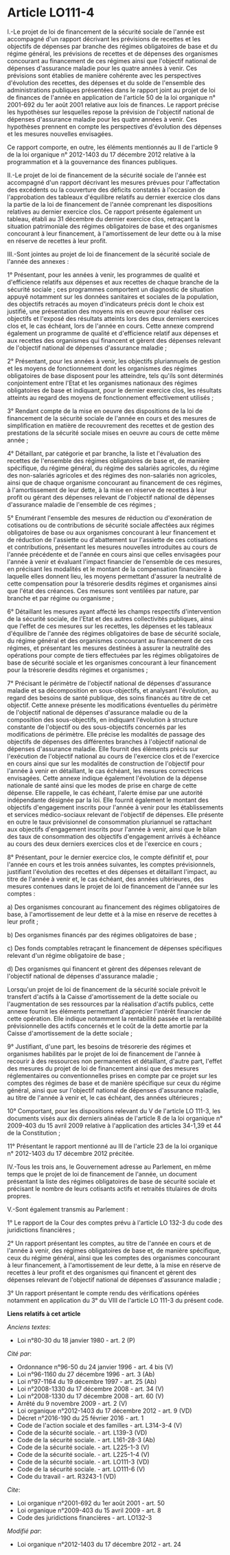 # Article LO111-4

I.-Le projet de loi de financement de la sécurité sociale de l'année est accompagné d'un rapport décrivant les prévisions de
recettes et les objectifs de dépenses par branche des régimes obligatoires de base et du régime général, les prévisions de
recettes et de dépenses des organismes concourant au financement de ces régimes ainsi que l'objectif national de dépenses
d'assurance maladie pour les quatre années à venir. Ces prévisions sont établies de manière cohérente avec les perspectives
d'évolution des recettes, des dépenses et du solde de l'ensemble des administrations publiques présentées dans le rapport
joint au projet de loi de finances de l'année en application de l'article 50 de la loi organique n° 2001-692 du 1er août 2001
relative aux lois de finances. Le rapport précise les hypothèses sur lesquelles repose la prévision de l'objectif national de
dépenses d'assurance maladie pour les quatre années à venir. Ces hypothèses prennent en compte les perspectives d'évolution
des dépenses et les mesures nouvelles envisagées. 

Ce rapport comporte, en outre, les éléments mentionnés au II de l'article 9 de la loi organique n° 2012-1403 du 17 décembre
2012 relative à la programmation et à la gouvernance des finances publiques. 

II.-Le projet de loi de financement de la sécurité sociale de l'année est accompagné d'un rapport décrivant les mesures
prévues pour l'affectation des excédents ou la couverture des déficits constatés à l'occasion de l'approbation des tableaux
d'équilibre relatifs au dernier exercice clos dans la partie de la loi de financement de l'année comprenant les dispositions
relatives au dernier exercice clos. Ce rapport présente également un tableau, établi au 31 décembre du dernier exercice clos,
retraçant la situation patrimoniale des régimes obligatoires de base et des organismes concourant à leur financement, à
l'amortissement de leur dette ou à la mise en réserve de recettes à leur profit. 

III.-Sont jointes au projet de loi de financement de la sécurité sociale de l'année des annexes : 

1° Présentant, pour les années à venir, les programmes de qualité et d'efficience relatifs aux dépenses et aux recettes de
chaque branche de la sécurité sociale ; ces programmes comportent un diagnostic de situation appuyé notamment sur les données
sanitaires et sociales de la population, des objectifs retracés au moyen d'indicateurs précis dont le choix est justifié, une
présentation des moyens mis en oeuvre pour réaliser ces objectifs et l'exposé des résultats atteints lors des deux derniers
exercices clos et, le cas échéant, lors de l'année en cours. Cette annexe comprend également un programme de qualité et
d'efficience relatif aux dépenses et aux recettes des organismes qui financent et gèrent des dépenses relevant de l'objectif
national de dépenses d'assurance maladie ; 

2° Présentant, pour les années à venir, les objectifs pluriannuels de gestion et les moyens de fonctionnement dont les
organismes des régimes obligatoires de base disposent pour les atteindre, tels qu'ils sont déterminés conjointement entre
l'Etat et les organismes nationaux des régimes obligatoires de base et indiquant, pour le dernier exercice clos, les
résultats atteints au regard des moyens de fonctionnement effectivement utilisés ; 

3° Rendant compte de la mise en oeuvre des dispositions de la loi de financement de la sécurité sociale de l'année en cours
et des mesures de simplification en matière de recouvrement des recettes et de gestion des prestations de la sécurité sociale
mises en oeuvre au cours de cette même année ; 

4° Détaillant, par catégorie et par branche, la liste et l'évaluation des recettes de l'ensemble des régimes obligatoires de
base et, de manière spécifique, du régime général, du régime des salariés agricoles, du régime des non-salariés agricoles et
des régimes des non-salariés non agricoles, ainsi que de chaque organisme concourant au financement de ces régimes, à
l'amortissement de leur dette, à la mise en réserve de recettes à leur profit ou gérant des dépenses relevant de l'objectif
national de dépenses d'assurance maladie de l'ensemble de ces régimes ; 

5° Enumérant l'ensemble des mesures de réduction ou d'exonération de cotisations ou de contributions de sécurité sociale
affectées aux régimes obligatoires de base ou aux organismes concourant à leur financement et de réduction de l'assiette ou
d'abattement sur l'assiette de ces cotisations et contributions, présentant les mesures nouvelles introduites au cours de
l'année précédente et de l'année en cours ainsi que celles envisagées pour l'année à venir et évaluant l'impact financier de
l'ensemble de ces mesures, en précisant les modalités et le montant de la compensation financière à laquelle elles donnent
lieu, les moyens permettant d'assurer la neutralité de cette compensation pour la trésorerie desdits régimes et organismes
ainsi que l'état des créances. Ces mesures sont ventilées par nature, par branche et par régime ou organisme ; 

6° Détaillant les mesures ayant affecté les champs respectifs d'intervention de la sécurité sociale, de l'Etat et des autres
collectivités publiques, ainsi que l'effet de ces mesures sur les recettes, les dépenses et les tableaux d'équilibre de
l'année des régimes obligatoires de base de sécurité sociale, du régime général et des organismes concourant au financement
de ces régimes, et présentant les mesures destinées à assurer la neutralité des opérations pour compte de tiers effectuées
par les régimes obligatoires de base de sécurité sociale et les organismes concourant à leur financement pour la trésorerie
desdits régimes et organismes ; 

7° Précisant le périmètre de l'objectif national de dépenses d'assurance maladie et sa décomposition en sous-objectifs, et
analysant l'évolution, au regard des besoins de santé publique, des soins financés au titre de cet objectif. Cette annexe
présente les modifications éventuelles du périmètre de l'objectif national de dépenses d'assurance maladie ou de la
composition des sous-objectifs, en indiquant l'évolution à structure constante de l'objectif ou des sous-objectifs concernés
par les modifications de périmètre. Elle précise les modalités de passage des objectifs de dépenses des différentes branches
à l'objectif national de dépenses d'assurance maladie. Elle fournit des éléments précis sur l'exécution de l'objectif
national au cours de l'exercice clos et de l'exercice en cours ainsi que sur les modalités de construction de l'objectif pour
l'année à venir en détaillant, le cas échéant, les mesures correctrices envisagées. Cette annexe indique également
l'évolution de la dépense nationale de santé ainsi que les modes de prise en charge de cette dépense. Elle rappelle, le cas
échéant, l'alerte émise par une autorité indépendante désignée par la loi. Elle fournit également le montant des objectifs
d'engagement inscrits pour l'année à venir pour les établissements et services médico-sociaux relevant de l'objectif de
dépenses. Elle présente en outre le taux prévisionnel de consommation pluriannuel se rattachant aux objectifs d'engagement
inscrits pour l'année à venir, ainsi que le bilan des taux de consommation des objectifs d'engagement arrivés à échéance au
cours des deux derniers exercices clos et de l'exercice en cours ; 

8° Présentant, pour le dernier exercice clos, le compte définitif et, pour l'année en cours et les trois années suivantes,
les comptes prévisionnels, justifiant l'évolution des recettes et des dépenses et détaillant l'impact, au titre de l'année à
venir et, le cas échéant, des années ultérieures, des mesures contenues dans le projet de loi de financement de l'année sur
les comptes : 

a) Des organismes concourant au financement des régimes obligatoires de base, à l'amortissement de leur dette et à la mise en
réserve de recettes à leur profit ; 

b) Des organismes financés par des régimes obligatoires de base ; 

c) Des fonds comptables retraçant le financement de dépenses spécifiques relevant d'un régime obligatoire de base ; 

d) Des organismes qui financent et gèrent des dépenses relevant de l'objectif national de dépenses d'assurance maladie ; 

Lorsqu'un projet de loi de financement de la sécurité sociale prévoit le transfert d'actifs à la Caisse d'amortissement de la
dette sociale ou l'augmentation de ses ressources par la réalisation d'actifs publics, cette annexe fournit les éléments
permettant d'apprécier l'intérêt financier de cette opération. Elle indique notamment la rentabilité passée et la rentabilité
prévisionnelle des actifs concernés et le coût de la dette amortie par la Caisse d'amortissement de la dette sociale ; 

9° Justifiant, d'une part, les besoins de trésorerie des régimes et organismes habilités par le projet de loi de financement
de l'année à recourir à des ressources non permanentes et détaillant, d'autre part, l'effet des mesures du projet de loi de
financement ainsi que des mesures réglementaires ou conventionnelles prises en compte par ce projet sur les comptes des
régimes de base et de manière spécifique sur ceux du régime général, ainsi que sur l'objectif national de dépenses
d'assurance maladie, au titre de l'année à venir et, le cas échéant, des années ultérieures ; 

10° Comportant, pour les dispositions relevant du V de l'article LO 111-3, les documents visés aux dix derniers alinéas de
l'article 8 de la loi organique n° 2009-403 du 15 avril 2009 relative à l'application des articles 34-1,39 et 44 de la
Constitution ; 

11° Présentant le rapport mentionné au III de l'article 23 de la loi organique n° 2012-1403 du 17 décembre 2012 précitée. 

IV.-Tous les trois ans, le Gouvernement adresse au Parlement, en même temps que le projet de loi de financement de l'année,
un document présentant la liste des régimes obligatoires de base de sécurité sociale et précisant le nombre de leurs
cotisants actifs et retraités titulaires de droits propres. 

V.-Sont également transmis au Parlement : 

1° Le rapport de la Cour des comptes prévu à l'article LO 132-3 du code des juridictions financières ; 

2° Un rapport présentant les comptes, au titre de l'année en cours et de l'année à venir, des régimes obligatoires de base
et, de manière spécifique, ceux du régime général, ainsi que les comptes des organismes concourant à leur financement, à
l'amortissement de leur dette, à la mise en réserve de recettes à leur profit et des organismes qui financent et gèrent des
dépenses relevant de l'objectif national de dépenses d'assurance maladie ; 

3° Un rapport présentant le compte rendu des vérifications opérées notamment en application du 3° du VIII de l'article LO
111-3 du présent code.

**Liens relatifs à cet article**

_Anciens textes_:

  - Loi n°80-30 du 18 janvier 1980 - art. 2 (P)

_Cité par_:

  - Ordonnance n°96-50 du 24 janvier 1996 - art. 4 bis (V)
  - Loi n°96-1160 du 27 décembre 1996 - art. 3 (Ab)
  - Loi n°97-1164 du 19 décembre 1997 - art. 25 (Ab)
  - Loi n°2008-1330 du 17 décembre 2008 - art. 34 (V)
  - Loi n°2008-1330 du 17 décembre 2008 - art. 60 (V)
  - Arrêté du 9 novembre 2009 - art. 2 (V)
  - Loi organique n°2012-1403 du 17 décembre 2012 - art. 9 (VD)
  - Décret n°2016-190 du 25 février 2016 - art. 1
  - Code de l'action sociale et des familles - art. L314-3-4 (V)
  - Code de la sécurité sociale. - art. L139-3 (VD)
  - Code de la sécurité sociale. - art. L161-28-3 (Ab)
  - Code de la sécurité sociale. - art. L225-1-3 (V)
  - Code de la sécurité sociale. - art. L225-1-4 (V)
  - Code de la sécurité sociale. - art. LO111-3 (VD)
  - Code de la sécurité sociale. - art. LO111-6 (V)
  - Code du travail - art. R3243-1 (VD)

_Cite_:

  - Loi organique n°2001-692 du 1er août 2001 - art. 50
  - Loi organique n°2009-403 du 15 avril 2009 - art. 8
  - Code des juridictions financières - art. LO132-3

_Modifié par_:

  - Loi organique n°2012-1403 du 17 décembre 2012 - art. 24
